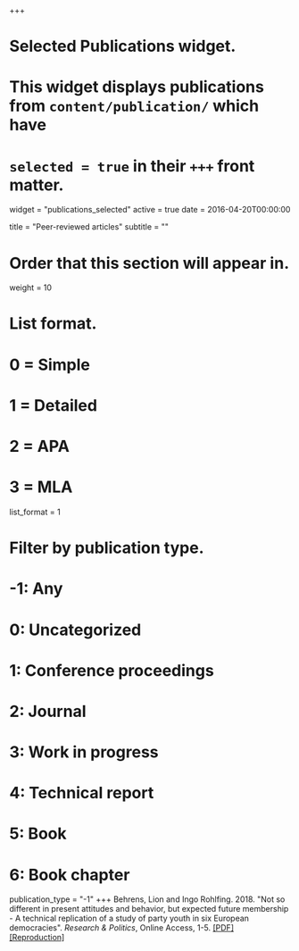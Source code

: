 +++
# Selected Publications widget.
# This widget displays publications from `content/publication/` which have
# `selected = true` in their `+++` front matter.
widget = "publications_selected"
active = true
date = 2016-04-20T00:00:00

title = "Peer-reviewed articles"
subtitle = ""

# Order that this section will appear in.
weight = 10

# List format.
#   0 = Simple
#   1 = Detailed
#   2 = APA
#   3 = MLA
list_format = 1

# Filter by publication type.
# -1: Any
#  0: Uncategorized
#  1: Conference proceedings
#  2: Journal
#  3: Work in progress
#  4: Technical report
#  5: Book
#  6: Book chapter
publication_type = "-1"
+++
Behrens, Lion and Ingo Rohlfing. 2018. "Not so different in present attitudes and behavior, but expected future
membership - A technical replication of a study of party youth in six European democracies". *Research & Politics*,
Online Access, 1-5. [[PDF]](http://journals.sagepub.com/doi/full/10.1177/2053168018764876) [[Reproduction]](https://osf.io/8svhu/)
